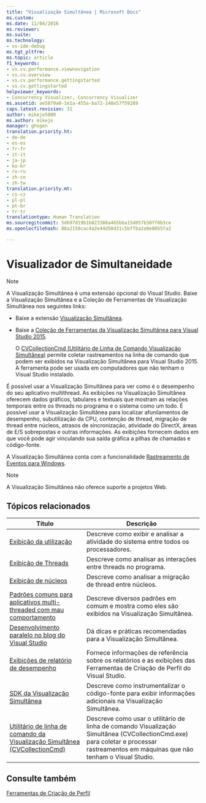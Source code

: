 ```yaml
---
title: "Visualização Simultânea | Microsoft Docs"
ms.custom: 
ms.date: 11/04/2016
ms.reviewer: 
ms.suite: 
ms.technology:
- vs-ide-debug
ms.tgt_pltfrm: 
ms.topic: article
f1_keywords:
- vs.cv.performance.viewnavigation
- vs.cv.overview
- vs.cv.performance.gettingstarted
- vs.cv.gettingstarted
helpviewer_keywords:
- Concurrency Visualizer, Concurrency Visualizer
ms.assetid: ae5879a0-1e1a-455a-ba72-148e57f59289
caps.latest.revision: 31
author: mikejo5000
ms.author: mikejo
manager: ghogen
translation.priority.ht:
- de-de
- es-es
- fr-fr
- it-it
- ja-jp
- ko-kr
- ru-ru
- zh-cn
- zh-tw
translation.priority.mt:
- cs-cz
- pl-pl
- pt-br
- tr-tr
translationtype: Human Translation
ms.sourcegitcommit: 5db97d19b1b823388a465bba15d057b30ff0b3ce
ms.openlocfilehash: 88a2158cac4a2e44d50d31c5bffba2a9e8055fa2

---
```

# <a name="concurrency-visualizer"></a>Visualizador de Simultaneidade
> [!NOTE]
>  A Visualização Simultânea é uma extensão opcional do Visual Studio. Baixe a Visualização Simultânea e a Coleção de Ferramentas de Visualização Simultânea nos seguintes links:  
>   
>  -   Baixe a extensão              [Visualização Simultânea](https://visualstudiogallery.msdn.microsoft.com/a6c24ce9-beec-4545-9261-293061436ee9).  
> -   Baixe a              [Coleção de Ferramentas da Visualização Simultânea para Visual Studio 2015](http://www.microsoft.com/en-in/download/details.aspx?id=49103).  
>   
>      O [CVCollectionCmd (Utilitário de Linha de Comando Visualização Simultânea)](../profiling/concurrency-visualizer-command-line-utility-cvcollectioncmd.md) permite coletar rastreamentos na linha de comando que podem ser exibidos na Visualização Simultânea para Visual Studio 2015. A ferramenta pode ser usada em computadores que não tenham o Visual Studio instalado.  
  
 É possível usar a Visualização Simultânea para ver como é o desempenho do seu aplicativo multithread. As exibições na Visualização Simultânea oferecem dados gráficos, tabulares e textuais que mostram as relações temporais entre os threads no programa e o sistema como um todo. É possível usar a Visualização Simultânea para localizar afunilamentos de desempenho, subutilização da CPU, contenção de thread, migração de thread entre núcleos, atrasos de sincronização, atividade do DirectX, áreas de E/S sobrepostas e outras informações. As exibições fornecem dados em que você pode agir vinculando sua saída gráfica a pilhas de chamadas e código-fonte.  
  
 A Visualização Simultânea conta com a funcionalidade [Rastreamento de Eventos para Windows](http://go.microsoft.com/fwlink/?LinkId=234579).  
  
> [!NOTE]
>  A Visualização Simultânea não oferece suporte a projetos Web.  
  
## <a name="related-topics"></a>Tópicos relacionados  
  
|Título|Descrição|  
|-----------|-----------------|  
|[Exibição da utilização](../profiling/utilization-view.md)|Descreve como exibir e analisar a atividade do sistema entre todos os processadores.|  
|[Exibição de Threads](../profiling/threads-view-parallel-performance.md)|Descreve como analisar as interações entre threads no programa.|  
|[Exibição de núcleos](../profiling/cores-view.md)|Descreve como analisar a migração de thread entre núcleos.|  
|[Padrões comuns para aplicativos multi-threaded com mau comportamento](../profiling/common-patterns-for-poorly-behaved-multithreaded-applications.md)|Descreve diversos padrões em comum e mostra como eles são exibidos na Visualização Simultânea.|  
|[Desenvolvimento paralelo no blog do Visual Studio](http://go.microsoft.com/fwlink/?LinkId=235385)|Dá dicas e práticas recomendadas para a Visualização Simultânea.|  
|[Exibições de relatório de desempenho](../profiling/performance-report-views.md)|Fornece informações de referência sobre os relatórios e as exibições das Ferramentas de Criação de Perfil do Visual Studio.|  
|[SDK da Visualização Simultânea](../profiling/concurrency-visualizer-sdk.md)|Descreve como instrumentalizar o código-fonte para exibir informações adicionais na Visualização Simultânea.|  
|[Utilitário de linha de comando da Visualização Simultânea (CVCollectionCmd)](../profiling/concurrency-visualizer-command-line-utility-cvcollectioncmd.md)|Descreve como usar o utilitário de linha de comando Visualização Simultânea (CVCollectionCmd.exe) para coletar e processar rastreamentos em máquinas que não tenham o Visual Studio.|  
  
## <a name="see-also"></a>Consulte também  
 [Ferramentas de Criação de Perfil](../profiling/profiling-tools.md)


<!--HONumber=Feb17_HO4-->


